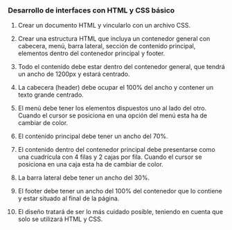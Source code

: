 ### Desarrollo de interfaces con HTML y CSS básico

1. Crear un documento HTML y vincularlo con un archivo CSS.

2. Crear una estructura HTML que incluya un contenedor general con cabecera, menú, barra lateral, sección de contenido principal, elementos dentro del contenedor principal y footer.

3. Todo el contenido debe estar dentro del contenedor general, que tendrá un ancho de 1200px y estará centrado.

4. La cabecera (header) debe ocupar el 100% del ancho y contener un texto grande centrado.

5. El menú debe tener los elementos dispuestos uno al lado del otro. Cuando el cursor se posiciona en una opción del menú esta ha de cambiar de color.

6. El contenido principal debe tener un ancho del 70%.

7. El contenido dentro del contenedor principal debe presentarse como una cuadrícula con 4 filas y 2 cajas por fila. Cuando el cursor se posiciona en una caja esta ha de cambiar de color.

8. La barra lateral debe tener un ancho del 30%.

9. El footer debe tener un ancho del 100% del contenedor que lo contiene y estar situado al final de la página.

10. El diseño tratará de ser lo más cuidado posible, teniendo en cuenta que solo se utilizará HTML y CSS.
